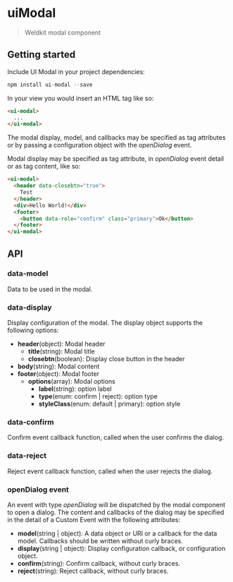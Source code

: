 # uiModal
> Weldkit modal component

## Getting started

Include UI Modal in your project dependencies:

```javascript
npm install ui-modal --save
```

In your view you would insert an HTML tag like so:

```html
<ui-modal>
  ...
</ui-modal>
```

The modal display, model, and callbacks may be specified
as tag attributes or by passing a configuration object with
the _openDialog_ event.

Modal display may be specified as tag attribute, in _openDialog_ event
detail or as tag content, like so:

```html
<ui-modal>
  <header data-closebtn="true">
    Test
  </header>
  <div>Hello World!</div>
  <footer>
    <button data-role="confirm" class="primary">Ok</button>
  </footer>
</ui-modal>
```

## API

### data-model

Data to be used in the modal.

### data-display

Display configuration of the modal. The display object supports the following options:

* __header__(object): Modal header
    * __title__(string): Modal title
    * __closebtn__(boolean): Display close button in the header
* __body__(string): Modal content
* __footer__(object): Modal footer
    * __options__(array): Modal options
      * __label__(string): option label
      * __type__(enum: confirm | reject): option type
      * __styleClass__(enum: default | primary): option style

### data-confirm

Confirm event callback function, called when the user
confirms the dialog.

### data-reject

Reject event callback function, called when the user
rejects the dialog.

### openDialog event

An event with type _openDialog_ will be dispatched
by the modal component to open a dialog. The content
and callbacks of the dialog may be specified in the
detail of a Custom Event with the following attributes:

* __model__(string | object): A data object or URI or
a callback for the data model. Callbacks should be written
without curly braces.
* __display__(string | object): Display configuration callback,
or configuration object.
* __confirm__(string): Confirm callback, without curly braces.
* __reject__(string): Reject callback, without curly braces.
